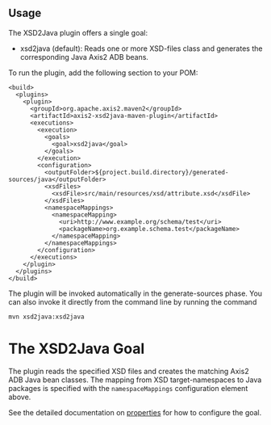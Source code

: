 <!--
  ~ Licensed to the Apache Software Foundation (ASF) under one
  ~ or more contributor license agreements. See the NOTICE file
  ~ distributed with this work for additional information
  ~ regarding copyright ownership. The ASF licenses this file
  ~ to you under the Apache License, Version 2.0 (the
  ~ "License"); you may not use this file except in compliance
  ~ with the License. You may obtain a copy of the License at
  ~
  ~ http://www.apache.org/licenses/LICENSE-2.0
  ~
  ~ Unless required by applicable law or agreed to in writing,
  ~ software distributed under the License is distributed on an
  ~ "AS IS" BASIS, WITHOUT WARRANTIES OR CONDITIONS OF ANY
  ~ KIND, either express or implied. See the License for the
  ~ specific language governing permissions and limitations
  ~ under the License.
  -->

Usage
-----

The XSD2Java plugin offers a single goal:

* xsd2java (default): Reads one or more XSD-files class and generates the corresponding Java Axis2 ADB beans.

To run the plugin, add the following section to your POM:

    <build>
      <plugins>
        <plugin>
          <groupId>org.apache.axis2.maven2</groupId>
          <artifactId>axis2-xsd2java-maven-plugin</artifactId>
          <executions>
            <execution>
              <goals>
                <goal>xsd2java</goal>
              </goals>
            </execution>
            <configuration>
              <outputFolder>${project.build.directory}/generated-sources/java</outputFolder>
              <xsdFiles>
                <xsdFile>src/main/resources/xsd/attribute.xsd</xsdFile>
              </xsdFiles>
              <namespaceMappings>
                <namespaceMapping>
                  <uri>http://www.example.org/schema/test</uri>
                  <packageName>org.example.schema.test</packageName>
                </namespaceMapping>
              </namespaceMappings>
            </configuration>
          </executions>
        </plugin>
      </plugins>
    </build>

The plugin will be invoked automatically in the generate-sources
phase. You can also invoke it directly from the command line by
running the command

    mvn xsd2java:xsd2java

# The XSD2Java Goal

The plugin reads the specified XSD files and creates the matching Axis2 ADB Java bean classes.  The mapping from
XSD target-namespaces to Java packages is specified with the `namespaceMappings` configuration element above.

See the detailed documentation on [properties](xsd2java-mojo.html) for how to configure the goal.
